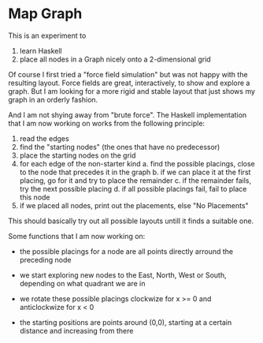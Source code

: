 # Map Graph
This is an experiment to
 1. learn Haskell
 2. place all nodes in a Graph nicely onto a 2-dimensional grid

Of course I first tried a "force field simulation" but was not happy with the resulting layout.
Force fields are great, interactively, to show and explore a graph. But I am looking for a more
rigid and stable layout that just shows my graph in an orderly fashion.

And I am not shying away from "brute force". The Haskell implementation that I am now working on
works from the following principle:

1. read the edges
2. find the "starting nodes" (the ones that have no predecessor)
3. place the starting nodes on the grid
4. for each edge of the non-starter kind
  a. find the possible placings, close to the node that precedes it in the graph
  b. if we can place it at the first placing, go for it and try to place the remainder
  c. if the remainder fails, try the next possible placing
  d. if all possible placings fail, fail to place this node
5. if we placed all nodes, print out the placements, else "No Placements"

This should basically try out all possible layouts untill it finds a suitable one.

Some functions that I am now working on:

 * the possible placings for a node are all points directly arround the preceding node
 * we start exploring new nodes to the East, North, West or South, depending on what quadrant we are in
 * we rotate these possible placings clockwize for x >= 0 and anticlockwize for x < 0

 * the starting positions are points around (0,0), starting at a certain distance and increasing from there
